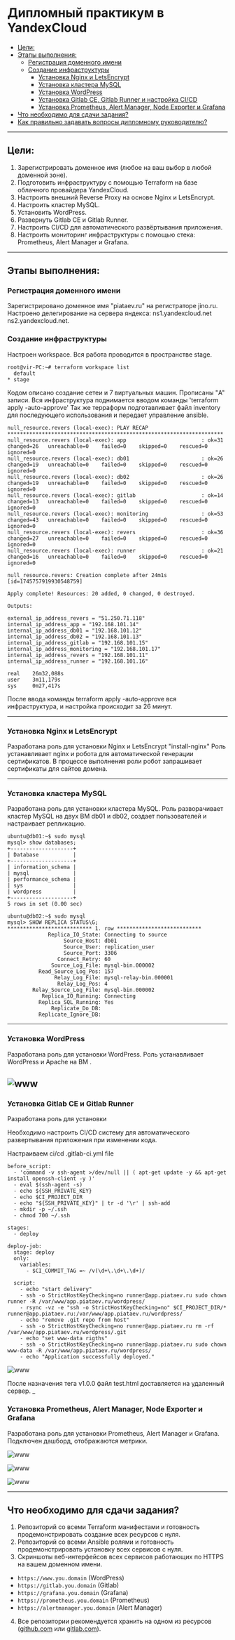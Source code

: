 
# Дипломный практикум в YandexCloud
  * [Цели:](#цели)
  * [Этапы выполнения:](#этапы-выполнения)
      * [Регистрация доменного имени](#регистрация-доменного-имени)
      * [Создание инфраструктуры](#создание-инфраструктуры)
          * [Установка Nginx и LetsEncrypt](#установка-nginx)
          * [Установка кластера MySQL](#установка-mysql)
          * [Установка WordPress](#установка-wordpress)
          * [Установка Gitlab CE, Gitlab Runner и настройка CI/CD](#установка-gitlab)
          * [Установка Prometheus, Alert Manager, Node Exporter и Grafana](#установка-prometheus)
  * [Что необходимо для сдачи задания?](#что-необходимо-для-сдачи-задания)
  * [Как правильно задавать вопросы дипломному руководителю?](#как-правильно-задавать-вопросы-дипломному-руководителю)

---
## Цели:

1. Зарегистрировать доменное имя (любое на ваш выбор в любой доменной зоне).
2. Подготовить инфраструктуру с помощью Terraform на базе облачного провайдера YandexCloud.
3. Настроить внешний Reverse Proxy на основе Nginx и LetsEncrypt.
4. Настроить кластер MySQL.
5. Установить WordPress.
6. Развернуть Gitlab CE и Gitlab Runner.
7. Настроить CI/CD для автоматического развёртывания приложения.
8. Настроить мониторинг инфраструктуры с помощью стека: Prometheus, Alert Manager и Grafana.

---
## Этапы выполнения:

### Регистрация доменного имени

Зарегистрировано доменное имя "piataev.ru" на регистраторе jino.ru.
Настроено делегирование на сервера яндекса: 
ns1.yandexcloud.net
ns2.yandexcloud.net.


### Создание инфраструктуры

Настроен workspace. Вся работа проводится в пространстве stage.
```
root@vir-PC:~# terraform workspace list
  default
* stage
```
Кодом описано создание сетеи и 7 виртуальных машин. 
Прописаны "A" записи.
Вся инфраструктура поднимается вводом команды 'terraform apply -auto-approve'
Так же терраформ подготавливает файл inventory для последующего использования и передает управление ansible. 

```
null_resource.revers (local-exec): PLAY RECAP *********************************************************************
null_resource.revers (local-exec): app                        : ok=31   changed=26   unreachable=0    failed=0    skipped=0    rescued=0    ignored=0
null_resource.revers (local-exec): db01                       : ok=26   changed=19   unreachable=0    failed=0    skipped=0    rescued=0    ignored=0
null_resource.revers (local-exec): db02                       : ok=26   changed=19   unreachable=0    failed=0    skipped=0    rescued=0    ignored=0
null_resource.revers (local-exec): gitlab                     : ok=14   changed=13   unreachable=0    failed=0    skipped=0    rescued=0    ignored=0
null_resource.revers (local-exec): monitoring                 : ok=53   changed=43   unreachable=0    failed=0    skipped=0    rescued=0    ignored=0
null_resource.revers (local-exec): revers                     : ok=36   changed=27   unreachable=0    failed=0    skipped=0    rescued=0    ignored=0
null_resource.revers (local-exec): runner                     : ok=21   changed=16   unreachable=0    failed=0    skipped=0    rescued=0    ignored=0

null_resource.revers: Creation complete after 24m1s [id=1745757919930548759]

Apply complete! Resources: 20 added, 0 changed, 0 destroyed.

Outputs:

external_ip_address_revers = "51.250.71.118"
internal_ip_address_app = "192.168.101.14"
internal_ip_address_db01 = "192.168.101.12"
internal_ip_address_db02 = "192.168.101.13"
internal_ip_address_gitlab = "192.168.101.15"
internal_ip_address_monitoring = "192.168.101.17"
internal_ip_address_revers = "192.168.101.11"
internal_ip_address_runner = "192.168.101.16"

real    26m32,088s
user    3m11,179s
sys     0m27,417s
```
После ввода команды terraform apply -auto-approve вся инфраструктура, и настройка происходит за 26 минут.

---
### Установка Nginx и LetsEncrypt

Разработана роль для установки Nginx и LetsEncrypt "install-nginx"
Роль устанавливает nginx и робота для автоматической генерации сертификатов.
В процессе выполнения роли робот запрашивает сертификаты для сайтов домена.


___
### Установка кластера MySQL

Разработана роль для установки кластера MySQL.
Роль разворачивает кластер MySQL на двух ВМ db01 и db02, создает пользователей и настраивает репликацию.

```
ubuntu@db01:~$ sudo mysql
mysql> show databases;
+--------------------+
| Database           |
+--------------------+
| information_schema |
| mysql              |
| performance_schema |
| sys                |
| wordpress          |
+--------------------+
5 rows in set (0.00 sec)
```

```
ubuntu@db02:~$ sudo mysql
mysql> SHOW REPLICA STATUS\G;
*************************** 1. row ***************************
             Replica_IO_State: Connecting to source
                  Source_Host: db01
                  Source_User: replication_user
                  Source_Port: 3306
                Connect_Retry: 60
              Source_Log_File: mysql-bin.000002
          Read_Source_Log_Pos: 157
               Relay_Log_File: mysql-relay-bin.000001
                Relay_Log_Pos: 4
        Relay_Source_Log_File: mysql-bin.000002
           Replica_IO_Running: Connecting
          Replica_SQL_Running: Yes
              Replicate_Do_DB: 
          Replicate_Ignore_DB: 
```          

___
### Установка WordPress

Разработана роль для установки WordPress. 
Роль устанавливает WordPress и Apache на ВМ .

![www](pic/wp.png)
---
### Установка Gitlab CE и Gitlab Runner

Разработана роль для установки

Необходимо настроить CI/CD систему для автоматического развертывания приложения при изменении кода.

Настраиваем ci/cd .gitlab-ci.yml file

```
before_script:
  - 'command -v ssh-agent >/dev/null || ( apt-get update -y && apt-get install openssh-client -y )'
  - eval $(ssh-agent -s)
  - echo ${SSH_PRIVATE_KEY}
  - echo $CI_PROJECT_DIR
  - echo "${SSH_PRIVATE_KEY}" | tr -d '\r' | ssh-add
  - mkdir -p ~/.ssh
  - chmod 700 ~/.ssh

stages:         
  - deploy

deploy-job:      
  stage: deploy
  only:
    variables:
      - $CI_COMMIT_TAG =~ /v(\d+\.\d+\.\d+)/

  script:
    - echo "start delivery" 
    - ssh -o StrictHostKeyChecking=no runner@app.piataev.ru sudo chown runner -R /var/www/app.piataev.ru/wordpress/
    - rsync -vz -e "ssh -o StrictHostKeyChecking=no" $CI_PROJECT_DIR/* runner@app.piataev.ru:/var/www/app.piataev.ru/wordpress/
    - echo "remove .git repo from host"
    - ssh -o StrictHostKeyChecking=no runner@app.piataev.ru rm -rf /var/www/app.piataev.ru/wordpress/.git
    - echo "set www-data rigths"
    - ssh -o StrictHostKeyChecking=no runner@app.piataev.ru sudo chown www-data -R /var/www/app.piataev.ru/wordpress/ 
    - echo "Application successfully deployed."
```

![www](pic/gitlab.png)

После назначения тега v1.0.0 файл test.html доставляется на удаленный сервер. 
_
### Установка Prometheus, Alert Manager, Node Exporter и Grafana

Разработана роль для установки Prometheus, Alert Manager и Grafana. 
Подключен дашборд, отображаются метрики.

![www](/pic/grafana.png)

![www](/pic/alert.png)

![www](/pic/prometheus.png)

---
## Что необходимо для сдачи задания?

1. Репозиторий со всеми Terraform манифестами и готовность продемонстрировать создание всех ресурсов с нуля.
2. Репозиторий со всеми Ansible ролями и готовность продемонстрировать установку всех сервисов с нуля.
3. Скриншоты веб-интерфейсов всех сервисов работающих по HTTPS на вашем доменном имени.
  - `https://www.you.domain` (WordPress)
  - `https://gitlab.you.domain` (Gitlab)
  - `https://grafana.you.domain` (Grafana)
  - `https://prometheus.you.domain` (Prometheus)
  - `https://alertmanager.you.domain` (Alert Manager)
4. Все репозитории рекомендуется хранить на одном из ресурсов ([github.com](https://github.com) или [gitlab.com](https://gitlab.com)).
